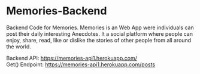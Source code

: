 # Memories-Backend
Backend Code for Memories. Memories is an Web App were individuals can post their daily interesting Anecdotes. It a social platform where people can enjoy, share, read, like or dislike the stories of other people from all around the world.

Backend API: https://memories-api1.herokuapp.com/
<br>
Get() Endpoint: https://memories-api1.herokuapp.com/posts
